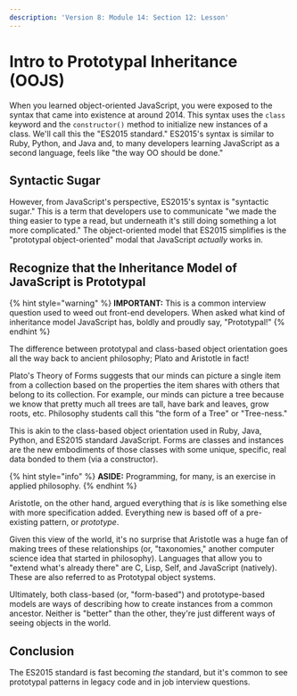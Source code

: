 ```yaml
---
description: 'Version 8: Module 14: Section 12: Lesson'
---
```


# Intro to Prototypal Inheritance (OOJS)

When you learned object-oriented JavaScript, you were exposed to the syntax that came into existence at around 2014. This syntax uses the `class` keyword and the `constructor()` method to initialize new instances of a class. We'll call this the "ES2015 standard." ES2015's syntax is similar to Ruby, Python, and Java and, to many developers learning JavaScript as a second language, feels like "the way OO should be done."

## Syntactic Sugar

However, from JavaScript's perspective, ES2015's syntax is "syntactic sugar." This is a term that developers use to communicate "we made the thing easier to type a read, but underneath it's still doing something a lot more complicated." The object-oriented model that ES2015 simplifies is the "prototypal object-oriented" modal that JavaScript _actually_ works in.

## Recognize that the Inheritance Model of JavaScript is Prototypal

{% hint style="warning" %}
**IMPORTANT:** This is a common interview question used to weed out front-end developers. When asked what kind of inheritance model JavaScript has, boldly and proudly say, "Prototypal!"
{% endhint %}

The difference between prototypal and class-based object orientation goes all the way back to ancient philosophy; Plato and Aristotle in fact!

Plato's Theory of Forms suggests that our minds can picture a single item from a collection based on the properties the item shares with others that belong to its collection. For example, our minds can picture a tree because we know that pretty much all trees are tall, have bark and leaves, grow roots, etc. Philosophy students call this "the form of a Tree" or "Tree-ness."

This is akin to the class-based object orientation used in Ruby, Java, Python, and ES2015 standard JavaScript. Forms are classes and instances are the new embodiments of those classes with some unique, specific, real data bonded to them (via a constructor).

{% hint style="info" %}
**ASIDE:** Programming, for many, is an exercise in applied philosophy.
{% endhint %}

Aristotle, on the other hand, argued everything that _is_ is like something else with more specification added. Everything new is based off of a pre-existing pattern, or _prototype_.

Given this view of the world, it's no surprise that Aristotle was a huge fan of making trees of these relationships (or, "taxonomies," another computer science idea that started in philosophy). Languages that allow you to "extend what's already there" are C, Lisp, Self, and JavaScript (natively). These are also referred to as Prototypal object systems.

Ultimately, both class-based (or, "form-based") and prototype-based models are ways of describing how to create instances from a common ancestor. Neither is "better" than the other, they're just different ways of seeing objects in the world.

## Conclusion

The ES2015 standard is fast becoming _the_ standard, but it's common to see prototypal patterns in legacy code and in job interview questions.

